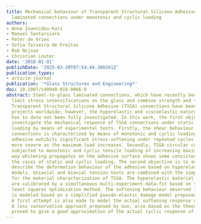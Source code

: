 ```yaml
---
title: Mechanical behaviour of Transparent Structural Silicone Adhesive (TSSA) steel-to-glass
  laminated connections under monotonic and cyclic loading
authors:
- Anna Ioannidou-Kati
- Manuel Santarsiero
- Peter de Vries
- Sofia Teixeira de Freitas
- Rob Nijsse
- Christian Louter
date: '2018-01-01'
publishDate: '2025-03-20T07:54:44.300341Z'
publication_types:
- article-journal
publication: '*Glass Structures and Engineering*'
doi: 10.1007/s40940-018-0066-9
abstract: Steel-to-glass laminated connections, which have recently been developed,
  limit stress intensifications on the glass and combine strength and transparency.
  Transparent Structural Silicone Adhesive (TSSA) connections have been used in several
  projects worldwide; however, the hyperelastic and viscoelastic nature of the material
  has to date not been fully investigated. In this work, the first objective is to
  investigate the mechanical response of TSSA connections under static and cyclic
  loading by means of experimental tests. Firstly, the shear behaviour of TSSA circular
  connections is characterized by means of monotonic and cyclic loading tests. The
  adhesive exhibits significant stress-softening under repeated cycles that becomes
  more severe as the maximum load increases. Secondly, TSSA circular connections are
  subjected to monotonic and cyclic tensile loading of increasing maximum load. The
  way whitening propagates on the adhesive surface shows some consistency comparing
  the cases of static and cyclic loading. The second objective is to analytically
  describe the deformation behaviour of the adhesive based on hyperelastic prediction
  models. Uniaxial and biaxial tension tests are combined with the simple shear tests,
  for the material characterization of TSSA. The hyperelastic material parameters
  are calibrated by a simultaneous multi-experiment-data-fit based on the nonlinear
  least squares optimization method. The softening behaviour observed in shear tests
  is modeled based on a simplified pseudo-elastic damage model proposed by Ogden–Roxburgh.
  A first attempt is also made to model the actual softening response of the adhesive.
  A less conservative approach proposed by Guo, also based on the theory of pseudo-elasticity,
  proved to give a good approximation of the actual cyclic response of the adhesive.
---
```

